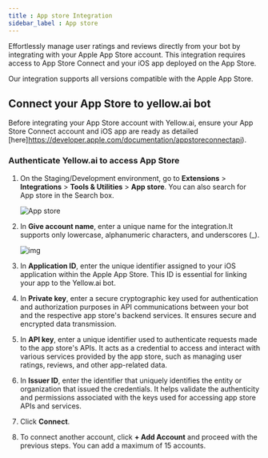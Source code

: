 ```yaml
---
title : App store Integration
sidebar_label : App store
---
```


Effortlessly manage user ratings and reviews directly from your bot by integrating with your Apple App Store account. This integration requires access to App Store Connect and your iOS app deployed on the App Store.

Our integration supports all versions compatible with the Apple App Store.

## Connect your App Store to yellow.ai bot

Before integrating your App Store account with Yellow.ai, ensure your App Store Connect account and iOS app are ready as detailed [here]https://developer.apple.com/documentation/appstoreconnectapi).


### Authenticate Yellow.ai to access App Store
1. On the Staging/Development environment, go to **Extensions** > **Integrations** > **Tools & Utilities** > **App store**. You can also search for App store in the Search box.

   ![App store](https://i.imgur.com/cURVFVa.png)

2. In **Give account name**, enter a unique name for the integration.It supports only lowercase, alphanumeric characters, and underscores (_).

   ![img](https://i.imgur.com/hyNf6uu.png)

3. In **Application ID**, enter the unique identifier assigned to your iOS application within the Apple App Store. This ID is essential for linking your app to the Yellow.ai bot.

4. In **Private key**, enter a secure cryptographic key used for authentication and authorization purposes in API communications between your bot and the respective app store's backend services. It ensures secure and encrypted data transmission.

5. In **API key**, enter a unique identifier used to authenticate requests made to the app store's APIs. It acts as a credential to access and interact with various services provided by the app store, such as managing user ratings, reviews, and other app-related data.

6. In **Issuer ID**, enter the identifier that uniquely identifies the entity or organization that issued the credentials. It helps validate the authenticity and permissions associated with the keys used for accessing app store APIs and services.
7. Click **Connect**.

8. To connect another account, click **+ Add Account** and proceed with the previous steps. You can add a maximum of 15 accounts.

